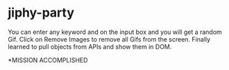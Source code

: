 # jiphy-party
You can enter any keyword and on the input box and you will get a random Gif.
Click on Remove Images to remove all Gifs from the screen.
Finally learned to pull objects from APIs and show them in DOM. 

*MISSION ACCOMPLISHED
